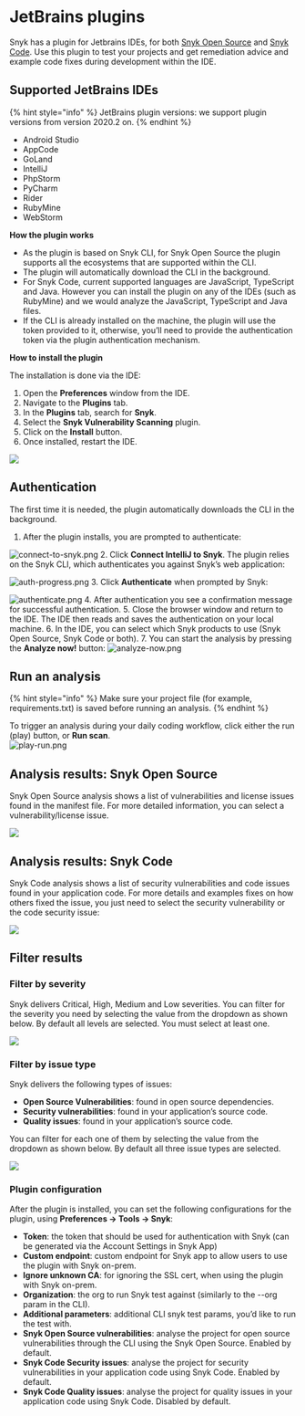 # JetBrains plugins

Snyk has a plugin for Jetbrains IDEs, for both [Snyk Open Source](https://docs.snyk.io/snyk-open-source) and [Snyk Code](https://docs.snyk.io/snyk-code). Use this plugin to test your projects and get remediation advice and example code fixes during development within the IDE.

## Supported JetBrains IDEs

{% hint style="info" %}
JetBrains plugin versions: we support plugin versions from version 2020.2 on.
{% endhint %}

* Android Studio
* AppCode
* GoLand
* IntelliJ
* PhpStorm
* PyCharm
* Rider
* RubyMine
* WebStorm

**How the plugin works**

* As the plugin is based on Snyk CLI, for Snyk Open Source the plugin supports all the ecosystems that are supported within the CLI.
* The plugin will automatically download the CLI in the background.
* For Snyk Code, current supported languages are JavaScript, TypeScript and Java. However you can install the plugin on any of the IDEs \(such as RubyMine\) and we would analyze the JavaScript, TypeScript and Java files.
* If the CLI is already installed on the machine, the plugin will use the token provided to it, otherwise, you’ll need to provide the authentication token via the plugin authentication mechanism.

**How to install the plugin**

The installation is done via the IDE:

1. Open the **Preferences** window from the IDE.
2. Navigate to the **Plugins** tab.
3. In the **Plugins** tab, search for **Snyk**.
4. Select the **Snyk Vulnerability Scanning** plugin.
5. Click on the **Install** button.
6. Once installed, restart the IDE.

![](../../.gitbook/assets/ide.png)

## Authentication

The first time it is needed, the plugin automatically downloads the CLI in the background.

1. After the plugin installs, you are prompted to authenticate:

![connect-to-snyk.png](../../.gitbook/assets/connect-to-snyk.png) 2. Click **Connect IntelliJ to Snyk**. The plugin relies on the Snyk CLI, which authenticates you against Snyk’s web application:

![auth-progress.png](../../.gitbook/assets/auth-progress.png) 3. Click **Authenticate** when prompted by Snyk:

![authenticate.png](../../.gitbook/assets/authenticate.png) 4. After authentication you see a confirmation message for successful authentication. 5. Close the browser window and return to the IDE. The IDE then reads and saves the authentication on your local machine. 6. In the IDE, you can select which Snyk products to use \(Snyk Open Source, Snyk Code or both\). 7. You can start the analysis by pressing the **Analyze now!** button: ![analyze-now.png](../../.gitbook/assets/analyze-now.png)

## Run an analysis

{% hint style="info" %}
Make sure your project file \(for example, requirements.txt\) is saved before running an analysis.
{% endhint %}

To trigger an analysis during your daily coding workflow, click either the run \(play\) button, or **Run scan**.  
![play-run.png](../../.gitbook/assets/play-run.png)

## Analysis results: Snyk Open Source

Snyk Open Source analysis shows a list of vulnerabilities and license issues found in the manifest file. For more detailed information, you can select a vulnerability/license issue.

![](../../.gitbook/assets/results-os.png)

## Analysis results: Snyk Code

Snyk Code analysis shows a list of security vulnerabilities and code issues found in your application code. For more details and examples fixes on how others fixed the issue, you just need to select the security vulnerability or the code security issue:

![](../../.gitbook/assets/results-code.png)

## Filter results

### Filter by severity

Snyk delivers Critical, High, Medium and Low severities. You can filter for the severity you need by selecting the value from the dropdown as shown below. By default all levels are selected. You must select at least one.

![](../../.gitbook/assets/filter-severity.png)

### Filter by issue type

Snyk delivers the following types of issues:

* **Open Source Vulnerabilities**: found in open source dependencies.
* **Security vulnerabilities**: found in your application’s source code.
* **Quality issues**: found in your application’s source code.

You can filter for each one of them by selecting the value from the dropdown as shown below. By default all three issue types are selected.

![](../../.gitbook/assets/fillter-issuetype.png)

### Plugin configuration

After the plugin is installed, you can set the following configurations for the plugin, using **Preferences → Tools → Snyk**:

* **Token**: the token that should be used for authentication with Snyk \(can be generated via the Account Settings in Snyk App\)
* **Custom endpoint**: custom endpoint for Snyk app to allow users to use the plugin with Snyk on-prem.
* **Ignore unknown CA**: for ignoring the SSL cert, when using the plugin with Snyk on-prem.
* **Organization**: the org to run Snyk test against \(similarly to the --org param in the CLI\).
* **Additional parameters**: additional CLI snyk test params, you’d like to run the test with.
* **Snyk Open Source vulnerabilities**: analyse the project for open source vulnerabilities through the CLI using the Snyk Open Source. Enabled by default.
* **Snyk Code Security issues**: analyse the project for security vulnerabilities in your application code using Snyk Code. Enabled by default.
* **Snyk Code Quality issues**: analyse the project for quality issues in your application code using Snyk Code. Disabled by default.

